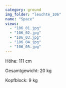 ```yaml
---
category: ground
img_folder: "leuchte_106"
name: "Space"
views:
  - "106_01.jpg"
  - "106_02.jpg"
  - "106_03.jpg"
  - "106_04.jpg"
  - "106_05.jpg"
---
```


Höhe: 111 cm

Gesamtgewicht: 20 kg

Kopfblock: 9 kg
